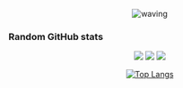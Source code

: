 <div align='center'>

![waving](https://capsule-render.vercel.app/api?type=waving&height=200&text=Hello,%20I'm%20Fares!&fontAlign=50&fontAlignY=40&color=timeGradient)

</div>

### Random GitHub stats

<div align="center">
  
![](https://raw.githubusercontent.com/FaresAtef1/github-profile-summary-cards/master/profile-summary-card-output/algolia/0-profile-details.svg)
![](https://raw.githubusercontent.com/FaresAtef1/github-profile-summary-cards/master/profile-summary-card-output/algolia/3-stats.svg)
![](https://raw.githubusercontent.com/FaresAtef1/github-profile-summary-cards/master/profile-summary-card-output/algolia/4-productive-time.svg)

[![Top Langs](https://github-readme-stats.vercel.app/api/top-langs/?username=FaresAtef1&hide=html,css,xslt,makefile&langs_count=30&theme=tokyonight&bg_color=050F2C&layout=compact)](https://github.com/anuraghazra/github-readme-stats)


</div>


<!--
**FaresAtef1/FaresAtef1** is a ✨ _special_ ✨ repository because its `README.md` (this file) appears on your GitHub profile.

Here are some ideas to get you started:

- 🔭 I’m currently working on ...
- 🌱 I’m currently learning ...
- 👯 I’m looking to collaborate on ...
- 🤔 I’m looking for help with ...
- 💬 Ask me about ...
- 📫 How to reach me: ...
- 😄 Pronouns: ...
- ⚡ Fun fact: ...
-->
